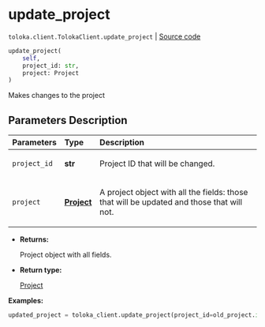 # update_project
`toloka.client.TolokaClient.update_project` | [Source code](https://github.com/Toloka/toloka-kit/blob/v1.1.1/src/client/__init__.py#L1172)

```python
update_project(
    self,
    project_id: str,
    project: Project
)
```

Makes changes to the project

## Parameters Description

| Parameters | Type | Description |
| :----------| :----| :-----------|
`project_id`|**str**|<p>Project ID that will be changed.</p>
`project`|**[Project](toloka.client.project.Project.md)**|<p>A project object with all the fields: those that will be updated and those that will not.</p>

* **Returns:**

  Project object with all fields.

* **Return type:**

  [Project](toloka.client.project.Project.md)

**Examples:**


```python
updated_project = toloka_client.update_project(project_id=old_project.id, project=new_project_object)
```
